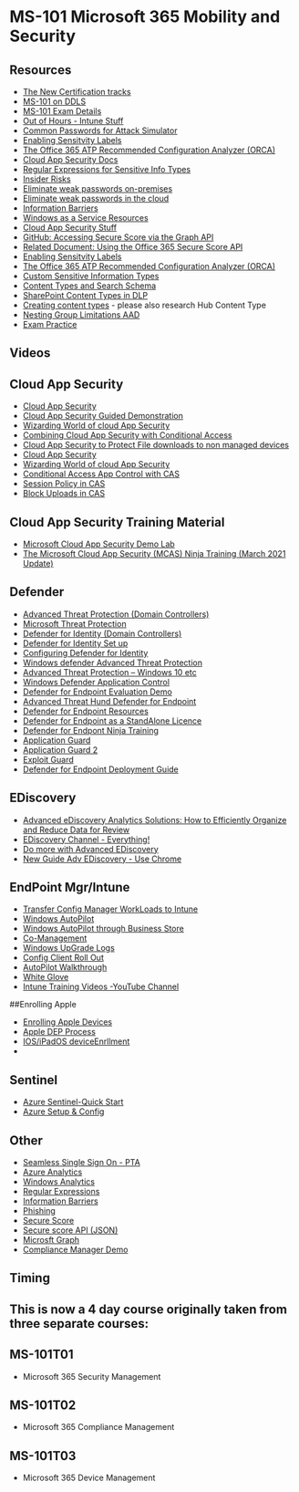 
# MS-101 Microsoft 365 Mobility and Security

## Resources

* [The New Certification tracks](https://query.prod.cms.rt.microsoft.com/cms/api/am/binary/RE2PjDI)
* [MS-101 on DDLS](https://www.ddls.com.au/courses/microsoft/office-365/microsoft-ms-101t00-microsoft-365-mobility-and-security/)
* [MS-101 Exam Details](https://www.microsoft.com/en-us/learning/exam-ms-101.aspx)
* [Out of Hours - Intune Stuff](https://oofhours.com/category/microsoft-intune/)
* [Common Passwords for Attack Simulator](https://github.com/jeanphorn/wordlist)
* [Enabling Sensitvity Labels](https://docs.microsoft.com/en-au/azure/active-directory/users-groups-roles/groups-assign-sensitivity-labels)
* [The Office 365 ATP Recommended Configuration Analyzer (ORCA)](https://github.com/cammurray/orca)
* [Cloud App Security Docs](https://docs.microsoft.com/en-us/cloud-app-security/)
* [Regular Expressions for Sensitive Info Types](https://regex101.com/)
* [Insider Risks](https://docs.microsoft.com/en-us/microsoft-365/compliance/insider-risk-management-policies?view=o365-worldwide)
* [Eliminate weak passwords on-premises](https://docs.microsoft.com/en-us/azure/active-directory/authentication/concept-password-ban-bad-on-premises)
* [Eliminate weak passwords in the cloud](https://docs.microsoft.com/en-us/azure/active-directory/authentication/concept-password-ban-bad)
* [Information Barriers](https://docs.microsoft.com/en-us/microsoft-365/compliance/information-barriers-policies)
* [Windows as a Service Resources](https://docs.microsoft.com/en-us/windows/deployment/update/waas-mobile-updates)
* [Cloud App Security Stuff](https://docs.microsoft.com/en-us/cloud-app-security/)
* [GitHub: Accessing Secure Score via the Graph API](https://github.com/OfficeDev/O365-Cloud-Sec-Tooling/blob/master/Securescore/README.md)
* [Related Document: Using the Office 365 Secure Score API](https://blogs.technet.microsoft.com/office365security/using-the-office-365-secure-score-api/)
* [Enabling Sensitvity Labels](https://docs.microsoft.com/en-au/azure/active-directory/users-groups-roles/groups-assign-sensitivity-labels)
* [The Office 365 ATP Recommended Configuration Analyzer (ORCA)](https://github.com/cammurray/orca)
* [Custom Sensitive Information Types](https://joannecklein.com/2018/08/07/build-and-use-custom-sensitive-information-types-in-office-365/)
* [Content Types and Search Schema](https://joannecklein.com/2018/09/12/content-type-filters-in-modern-sharepoint/)
* [SharePoint Content Types in DLP](https://joannecklein.com/2018/01/25/a-sharepoint-content-type-dlp-policy/)
* [Creating content types](https://sharegate.com/blog/sharepoint-content-types-understand-use-create) - please also research Hub Content Type
* [Nesting Group Limitations AAD](https://docs.microsoft.com/en-us/azure/active-directory/enterprise-users/directory-service-limits-restrictions)
* [Exam Practice](https://examtopics.com)

## Videos
## Cloud App Security
* [Cloud App Security](https://youtu.be/DyUmFWfJQvU)
* [Cloud App Security Guided Demonstration](https://mslearn.cloudguides.com/en-us/guides/Discover,%20protect,%20and%20control%20your%20apps%20with%20Microsoft%20Cloud%20App%20Security)
* [Wizarding World of cloud App Security](https://youtu.be/TLm6F0pKT7E)
* [Combining Cloud App Security with Conditional Access](https://youtu.be/1K66pDwzaf0)
* [Cloud App Security to Protect File downloads to non managed devices](https://youtu.be/vD9C9jwDuv4)
* [Cloud App Security](https://youtu.be/DyUmFWfJQvU)
* [Wizarding World of cloud App Security](https://youtu.be/TLm6F0pKT7E)
* [Conditional Access App Control with CAS](https://youtu.be/CvsjM8TX81c)
* [Session Policy in CAS](https://youtu.be/hPW3E51cIac)
* [Block Uploads in CAS](https://youtu.be/nGg2XyQWJ4o)

## Cloud App Security Training Material
* [Microsoft Cloud App Security Demo Lab](https://docs.microsoft.com/en-us/cloud-app-security/getting-started-with-cloud-app-security)
* [The Microsoft Cloud App Security (MCAS) Ninja Training (March 2021 Update)](https://techcommunity.microsoft.com/t5/security-compliance-and-identity/the-microsoft-cloud-app-security-mcas-ninja-training-march-2021/ba-p/1877343)


## Defender
* [Advanced Threat Protection (Domain Controllers)](https://youtu.be/EGY2m8yU_KE)
* [Microsoft Threat Protection](https://docs.microsoft.com/en-us/learn/paths/m365-security-threat-protection)
* [Defender for Identity (Domain Controllers)](https://youtu.be/EGY2m8yU_KE)
* [Defender for Identity Set up](https://www.youtube.com/watch?v=rMHNJb2IXJ0&t=226s)
* [Configuring Defender for Identity](https://youtu.be/rMHNJb2IXJ0?t=229)
* [Windows defender Advanced Threat Protection](https://youtu.be/qxeGa3pxIwg)
* [Advanced Threat Protection – Windows 10 etc](https://youtu.be/HkQZR9RBbPE)
* [Windows Defender Application Control](https://youtu.be/J7fSeYEftRE)
* [Defender for Endpoint Evaluation Demo](https://docs.microsoft.com/en-us/microsoft-365/security/defender-endpoint/evaluation-lab?view=o365-worldwide)
* [Advanced Threat Hund Defender for Endpoint](https://youtu.be/4NQphnL0YR8)
* [Defender for Endpoint Resources](https://techcommunity.microsoft.com/t5/microsoft-defender-for-endpoint/become-a-microsoft-defender-for-endpoint-ninja/ba-p/1515647
)
* [Defender for Endpoint as a StandAlone Licence](https://www.infusedinnovations.com/blog/secure-intelligent-workplace/microsoft-defender-atp-standalone-is-now-available
)
* [Defender for Endpont Ninja Training](https://techcommunity.microsoft.com/t5/microsoft-defender-for-endpoint/become-a-microsoft-defender-for-endpoint-ninja/ba-p/1515647)
* [Application Guard](https://www.youtube.com/watch?v=J7fSeYEftRE)
* [Application Guard 2](https://youtu.be/J7fSeYEftRE)
* [Exploit Guard](https://youtu.be/pnaYdBP35dc)
* [Defender for Endpoint Deployment Guide](https://youtu.be/gx9jnG5tZmM)

## EDiscovery
* [Advanced eDiscovery Analytics Solutions: How to Efficiently Organize and Reduce Data for Review](https://youtu.be/dgkLkxX_YrE)
* [EDiscovery Channel - Everything!](https://www.youtube.com/channel/UCFJbJglx-or89yg9RanFTQg/videos)
* [Do more with Advanced EDiscovery](https://youtu.be/-25S-Vz7u1Q)
* [New Guide Adv EDiscovery - Use Chrome](https://content.cloudguides.com/en-us/guides/Advanced%20eDiscovery)

## EndPoint Mgr/Intune
* [Transfer Config Manager WorkLoads to Intune](https://www.anoopcnair.com/sccm-co-management-configuration-8/)
* [Windows AutoPilot](https://youtu.be/4K4hC5NchbE)
* [Windows AutoPilot through Business Store](https://www.microsoft.com/en-us/videoplayer/embed/3b30f2c2-a3e2-4778-aa92-f65dbc3ecf54?autoplay=false)
* [Co-Management](https://youtu.be/0jsNNrQNqog)
* [Windows UpGrade Logs](https://youtu.be/O91NLxyEHY8)
* [Config Client Roll Out](https://youtu.be/bHWRBaaVCPg)
* [AutoPilot Walkthrough](https://youtu.be/KYVptkpsOqs)
* [White Glove](https://youtu.be/nE5XSOBV0rI)
* [Intune Training Videos -YouTube Channel](https://www.youtube.com/channel/UCfmMlhX5TW8cicxHw6ExYVA)

##Enrolling Apple
* [Enrolling Apple Devices](https://www.bing.com/videos/search?view=detail&mid=B95025DB56689F135BB7B95025DB56689F135BB7&q=apple&shtp=GetUrl&shid=84d5fb5c-0d12-4f19-bbb3-1d0502dd896c&shtk=SG93IFRvIEF1dG9tYXRpY2FsbHkgRW5yb2xsIEFwcGxlIERldmljZXMgaW4gSW50dW5l&shdk=TW9kZWwgY29uc3VsdGFudCBBbXkgWml0dGEgc2hvd3Mgc3RlcC1ieS1zdGVwIGhvdyB0byBlbnJvbGwgZXhpc3RpbmcgQXBwbGUgZGV2aWNlcyBpbnRvIE1pY3Jvc29mdCBJbnR1bmUgZm9yIGEgbW9yZSBjZW50cmFsaXplZCBtYW5hZ2VtZW50IGV4cGVyaWVuY2UgYW5kIGltcHJvdmVkIGVmZmljaWVuY3ku&shhk=ckKfmGPNddBeAEqj%2FpEQHafLPKKcwQ%2FQQMp8XspN1zo%3D&form=VDSHOT&shth=OVP.bbuBoPcqmkIUObGUvM0BOgEsCo)
* [Apple DEP Process](https://docs.microsoft.com/en-us/mem/intune/enrollment/device-enrollment-program-enroll-ios#:~:text=You%20can%20set%20up%20Intune%20to%20enroll%20iOS%2FiPadOS,and%20MacBooks%20can%20be%20shipped%20directly%20to%20users.?msclkid=1f665c5eb61911ec9d727a07fe726ccd)
* [IOS/iPadOS deviceEnrllment](https://youtu.be/gIQruL22G_Q?t=146)
* 
## Sentinel
* [Azure Sentinel-Quick Start](https://youtu.be/p2BK8SAUGG0)
* [Azure Setup & Config](https://youtu.be/Cyd16wVwxZc)

## Other
* [Seamless Single Sign On - PTA](https://youtu.be/PyeAC85Gm7w)
* [Azure Analytics](https://youtu.be/T2Vpi6ph8ck)
* [Windows Analytics](https://youtu.be/4Kb78NmfV6E)
* [Regular Expressions](https://youtu.be/sa-TUpSx1JA)
* [Information Barriers](https://youtu.be/461LfU06RbA?t=416)
* [Phishing](https://youtu.be/MCYC8kV1mmc)
* [Secure Score](https://youtu.be/jzfpDJ9Kg-A)
* [Secure score API (JSON)](https://youtu.be/vg3QKQWVD6Y)
* [Microsft Graph](https://youtu.be/PI9NO5rayiY)
* [Compliance Manager Demo](https://youtu.be/r1vs8NdSXKQ?list=PLXPr7gfUMmKyMW5RRW9kmLjX31OTwqhf5)

## Timing
## This is now a 4 day course originally taken from three separate courses:
## MS-101T01 
* Microsoft 365 Security Management 
## MS-101T02 
* Microsoft 365 Compliance Management 
## MS-101T03 
* Microsoft 365 Device Management 


